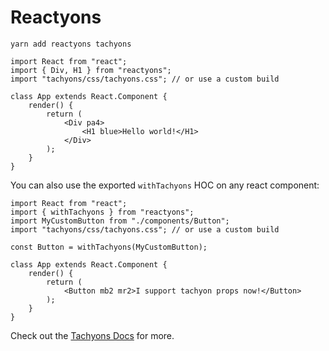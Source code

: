 # Reactyons

```
yarn add reactyons tachyons
```

```
import React from "react";
import { Div, H1 } from "reactyons";
import "tachyons/css/tachyons.css"; // or use a custom build

class App extends React.Component {
    render() {
        return (
            <Div pa4>
                <H1 blue>Hello world!</H1>
            </Div>
        );
    }
}
```

You can also use the exported `withTachyons` HOC on any react component:

```
import React from "react";
import { withTachyons } from "reactyons";
import MyCustomButton from "./components/Button";
import "tachyons/css/tachyons.css"; // or use a custom build

const Button = withTachyons(MyCustomButton);

class App extends React.Component {
    render() {
        return (
            <Button mb2 mr2>I support tachyon props now!</Button>
        );
    }
}

```

Check out the [Tachyons Docs](http://tachyons.io/docs/) for more.
